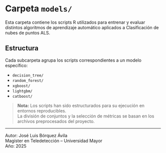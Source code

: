 # Carpeta `models/`

Esta carpeta contiene los scripts R utilizados para entrenar y evaluar distintos algoritmos de aprendizaje automático aplicados a Clasificación de nubes de puntos ALS.

## Estructura

Cada subcarpeta agrupa los scripts correspondientes a un modelo específico:

- `decision_tree/`
- `random_forest/`
- `xgboost/`
- `lightgbm/`
- `catboost/`

> **Nota:** Los scripts han sido estructurados para su ejecución en entornos reproducibles.  
> La división de conjuntos y la selección de métricas se basan en los archivos preprocesados del proyecto.

---
Autor: José Luis Bórquez Ávila  
Magíster en Teledetección – Universidad Mayor  
Año: 2025
